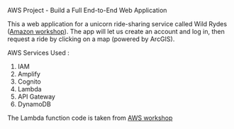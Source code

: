 AWS Project - Build a Full End-to-End Web Application

This a web application for a unicorn ride-sharing service called Wild Rydes ([Amazon workshop](https://aws.amazon.com/serverless-workshops)). The app will let us create an account and log in, then request a ride by clicking on a map (powered by ArcGIS).

AWS Services Used :
1. IAM
2. Amplify
3. Cognito
4. Lambda
5. API Gateway
6. DynamoDB

The Lambda function code is taken from [AWS workshop](https://aws.amazon.com/getting-started/hands-on/build-serverless-web-app-lambda-apigateway-s3-dynamodb-cognito/module-3/ )
